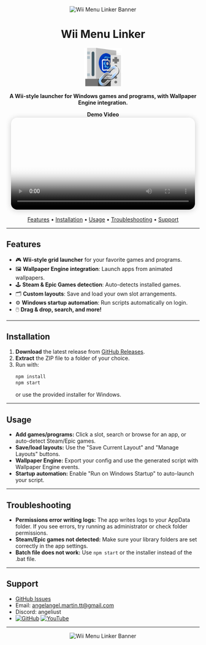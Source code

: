 <!-- Banner principal -->
<p align="center">
  <img src="https://i.imgur.com/IpMIH2F.png" alt="Wii Menu Linker Banner" width="600"/>
</p>

<h1 align="center">Wii Menu Linker</h1>
<p align="center">
  <img src="assets/icon.png" alt="App Icon" width="100"/>
</p>

<p align="center">
  <b>A Wii-style launcher for Windows games and programs, with Wallpaper Engine integration.</b>
</p>

<!-- Ejemplo en video -->
<p align="center">
  <b>Demo Video</b><br/>
  <video src="https://i.imgur.com/6YGgaGZ.mp4" width="480" controls loop poster="https://i.imgur.com/IpMIH2F.png" style="border-radius:16px;box-shadow:0 2px 16px #0003;"></video>
</p>

<p align="center">
  <a href="#features">Features</a> •
  <a href="#installation">Installation</a> •
  <a href="#usage">Usage</a> •
  <a href="#troubleshooting">Troubleshooting</a> •
  <a href="#support">Support</a>
</p>

---

## Features

- 🎮 **Wii-style grid launcher** for your favorite games and programs.
- 🖼️ **Wallpaper Engine integration**: Launch apps from animated wallpapers.
- 🕹️ **Steam & Epic Games detection**: Auto-detects installed games.
- 🗂️ **Custom layouts**: Save and load your own slot arrangements.
- ⚙️ **Windows startup automation**: Run scripts automatically on login.
- 🖱️ **Drag & drop, search, and more!**

---

## Installation

1. **Download** the latest release from [GitHub Releases](https://github.com/tuusuario/wii-programs-linker/releases).
2. **Extract** the ZIP file to a folder of your choice.
3. Run with:
   ```sh
   npm install
   npm start
   ```
   or use the provided installer for Windows.

---

## Usage

- **Add games/programs:** Click a slot, search or browse for an app, or auto-detect Steam/Epic games.
- **Save/load layouts:** Use the "Save Current Layout" and "Manage Layouts" buttons.
- **Wallpaper Engine:** Export your config and use the generated script with Wallpaper Engine events.
- **Startup automation:** Enable "Run on Windows Startup" to auto-launch your script.

---

## Troubleshooting

- **Permissions error writing logs:** The app writes logs to your AppData folder. If you see errors, try running as administrator or check folder permissions.
- **Steam/Epic games not detected:** Make sure your library folders are set correctly in the app settings.
- **Batch file does not work:** Use `npm start` or the installer instead of the .bat file.

---

## Support

- [GitHub Issues](https://github.com/tuusuario/wii-programs-linker/issues)
- Email: <angelangel.martin.tt@gmail.com>
- Discord: angeliust
- [![GitHub](assets/github.png)](https://github.com/angeliust/wiimenulinker)
  [![YouTube](assets/youtube.png)](https://youtube.com/@angelabrhm)
  

---

<p align="center">
  <img src="https://i.imgur.com/IpMIH2F.png" alt="Wii Menu Linker Banner" width="400"/>
</p>
